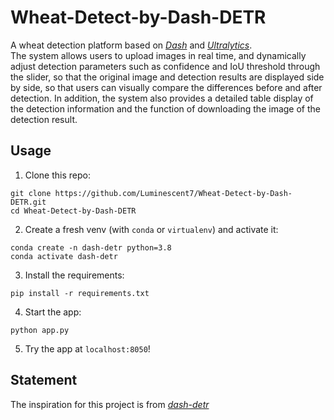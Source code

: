 # Wheat-Detect-by-Dash-DETR

A wheat detection platform based on [*Dash*](https://github.com/plotly/dash) and [*Ultralytics*](https://github.com/ultralytics/ultralytics).  
The system allows users to upload images in real time, and dynamically adjust detection parameters such as confidence and IoU threshold through the slider, so that the original image and detection results are displayed side by side, so that users can visually compare the differences before and after detection.  In addition, the system also provides a detailed table display of the detection information and the function of downloading the image of the detection result. 

## Usage

1. Clone this repo:
```
git clone https://github.com/Luminescent7/Wheat-Detect-by-Dash-DETR.git
cd Wheat-Detect-by-Dash-DETR
```

2. Create a fresh venv (with `conda` or `virtualenv`) and activate it:
```
conda create -n dash-detr python=3.8
conda activate dash-detr
```

3. Install the requirements:
```
pip install -r requirements.txt
```

4. Start the app:
```
python app.py
```

5. Try the app at `localhost:8050`!

## Statement
The inspiration for this project is from [*dash-detr*](https://github.com/plotly/dash-detr/tree/master)

